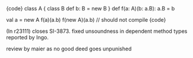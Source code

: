 {code}
class A { 
  class B
  def b: B = new B 
}
def f(a: A)(b: a.B): a.B = b

val a = new A
f(a)(a.b)
f(new A)(a.b) // should not compile
{code}



(In r23111) closes SI-3873. fixed unsoundness in dependent method types reported by Ingo.

review by maier as no good deed goes unpunished
